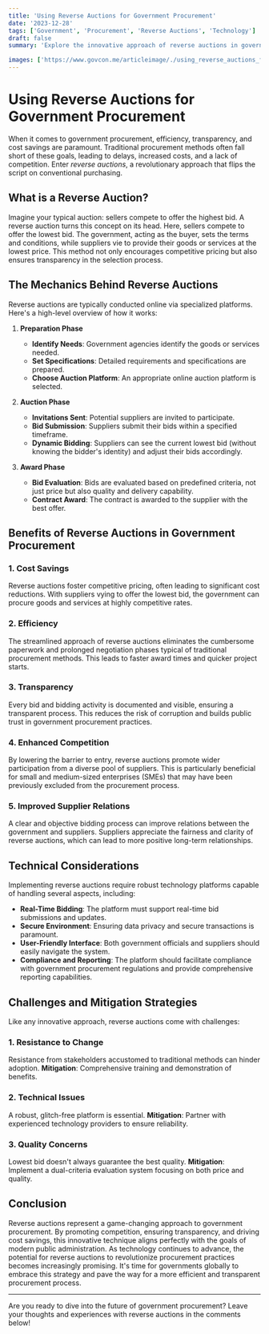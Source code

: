 ```yaml
---
title: 'Using Reverse Auctions for Government Procurement'
date: '2023-12-28'
tags: ['Government', 'Procurement', 'Reverse Auctions', 'Technology']
draft: false
summary: 'Explore the innovative approach of reverse auctions in government procurement, and how it drives efficiency and cost savings.'

images: ['https://www.govcon.me/articleimage/./using_reverse_auctions_for_government_procurement.webp']
---
```


# Using Reverse Auctions for Government Procurement

When it comes to government procurement, efficiency, transparency, and cost savings are paramount. Traditional procurement methods often fall short of these goals, leading to delays, increased costs, and a lack of competition. Enter *reverse auctions*, a revolutionary approach that flips the script on conventional purchasing.

## What is a Reverse Auction?

Imagine your typical auction: sellers compete to offer the highest bid. A reverse auction turns this concept on its head. Here, sellers compete to offer the lowest bid. The government, acting as the buyer, sets the terms and conditions, while suppliers vie to provide their goods or services at the lowest price. This method not only encourages competitive pricing but also ensures transparency in the selection process.

## The Mechanics Behind Reverse Auctions

Reverse auctions are typically conducted online via specialized platforms. Here's a high-level overview of how it works:

1. **Preparation Phase**
    - **Identify Needs**: Government agencies identify the goods or services needed.
    - **Set Specifications**: Detailed requirements and specifications are prepared.
    - **Choose Auction Platform**: An appropriate online auction platform is selected.

2. **Auction Phase**
    - **Invitations Sent**: Potential suppliers are invited to participate.
    - **Bid Submission**: Suppliers submit their bids within a specified timeframe.
    - **Dynamic Bidding**: Suppliers can see the current lowest bid (without knowing the bidder's identity) and adjust their bids accordingly.

3. **Award Phase**
    - **Bid Evaluation**: Bids are evaluated based on predefined criteria, not just price but also quality and delivery capability.
    - **Contract Award**: The contract is awarded to the supplier with the best offer.

## Benefits of Reverse Auctions in Government Procurement

### 1. **Cost Savings**
Reverse auctions foster competitive pricing, often leading to significant cost reductions. With suppliers vying to offer the lowest bid, the government can procure goods and services at highly competitive rates.

### 2. **Efficiency**
The streamlined approach of reverse auctions eliminates the cumbersome paperwork and prolonged negotiation phases typical of traditional procurement methods. This leads to faster award times and quicker project starts.

### 3. **Transparency**
Every bid and bidding activity is documented and visible, ensuring a transparent process. This reduces the risk of corruption and builds public trust in government procurement practices.

### 4. **Enhanced Competition**
By lowering the barrier to entry, reverse auctions promote wider participation from a diverse pool of suppliers. This is particularly beneficial for small and medium-sized enterprises (SMEs) that may have been previously excluded from the procurement process.

### 5. **Improved Supplier Relations**
A clear and objective bidding process can improve relations between the government and suppliers. Suppliers appreciate the fairness and clarity of reverse auctions, which can lead to more positive long-term relationships.

## Technical Considerations

Implementing reverse auctions require robust technology platforms capable of handling several aspects, including:

- **Real-Time Bidding**: The platform must support real-time bid submissions and updates.
- **Secure Environment**: Ensuring data privacy and secure transactions is paramount.
- **User-Friendly Interface**: Both government officials and suppliers should easily navigate the system.
- **Compliance and Reporting**: The platform should facilitate compliance with government procurement regulations and provide comprehensive reporting capabilities.

## Challenges and Mitigation Strategies

Like any innovative approach, reverse auctions come with challenges:

### 1. **Resistance to Change**
Resistance from stakeholders accustomed to traditional methods can hinder adoption. **Mitigation**: Comprehensive training and demonstration of benefits.

### 2. **Technical Issues**
A robust, glitch-free platform is essential. **Mitigation**: Partner with experienced technology providers to ensure reliability.

### 3. **Quality Concerns**
Lowest bid doesn't always guarantee the best quality. **Mitigation**: Implement a dual-criteria evaluation system focusing on both price and quality.

## Conclusion

Reverse auctions represent a game-changing approach to government procurement. By promoting competition, ensuring transparency, and driving cost savings, this innovative technique aligns perfectly with the goals of modern public administration. As technology continues to advance, the potential for reverse auctions to revolutionize procurement practices becomes increasingly promising. It's time for governments globally to embrace this strategy and pave the way for a more efficient and transparent procurement process.

---

Are you ready to dive into the future of government procurement? Leave your thoughts and experiences with reverse auctions in the comments below!
